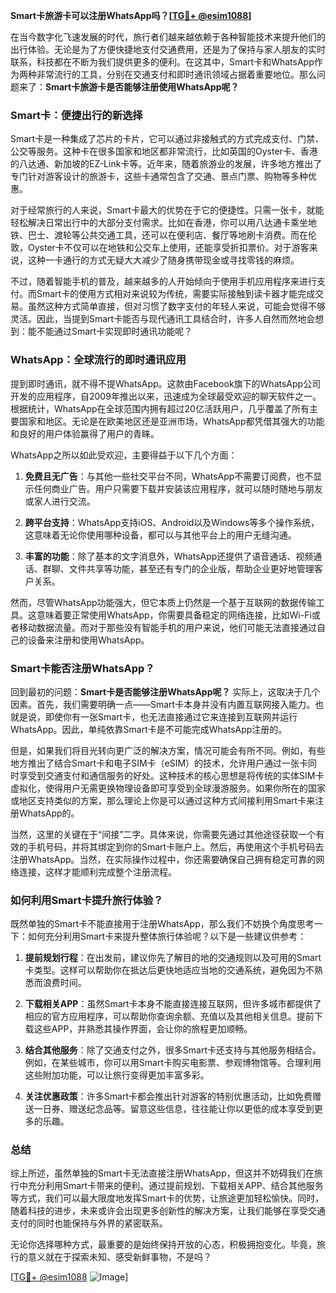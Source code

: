 **Smart卡旅游卡可以注册WhatsApp吗？[[TG💪+ @esim1088](https://t.me/s/esim1088)]**

在当今数字化飞速发展的时代，旅行者们越来越依赖于各种智能技术来提升他们的出行体验。无论是为了方便快捷地支付交通费用，还是为了保持与家人朋友的实时联系，科技都在不断为我们提供更多的便利。在这其中，Smart卡和WhatsApp作为两种非常流行的工具，分别在交通支付和即时通讯领域占据着重要地位。那么问题来了：**Smart卡旅游卡是否能够注册使用WhatsApp呢？**

### Smart卡：便捷出行的新选择

Smart卡是一种集成了芯片的卡片，它可以通过非接触式的方式完成支付、门禁、公交等服务。这种卡在很多国家和地区都非常流行，比如英国的Oyster卡、香港的八达通、新加坡的EZ-Link卡等。近年来，随着旅游业的发展，许多地方推出了专门针对游客设计的旅游卡，这些卡通常包含了交通、景点门票、购物等多种优惠。

对于经常旅行的人来说，Smart卡最大的优势在于它的便捷性。只需一张卡，就能轻松解决日常出行中的大部分支付需求。比如在香港，你可以用八达通卡乘坐地铁、巴士、渡轮等公共交通工具，还可以在便利店、餐厅等地刷卡消费。而在伦敦，Oyster卡不仅可以在地铁和公交车上使用，还能享受折扣票价。对于游客来说，这种一卡通行的方式无疑大大减少了随身携带现金或寻找零钱的麻烦。

不过，随着智能手机的普及，越来越多的人开始倾向于使用手机应用程序来进行支付。而Smart卡的使用方式相对来说较为传统，需要实际接触到读卡器才能完成交易。虽然这种方式简单直接，但对习惯了数字支付的年轻人来说，可能会觉得不够灵活。因此，当提到Smart卡能否与现代通讯工具结合时，许多人自然而然地会想到：能不能通过Smart卡实现即时通讯功能呢？

### WhatsApp：全球流行的即时通讯应用

提到即时通讯，就不得不提WhatsApp。这款由Facebook旗下的WhatsApp公司开发的应用程序，自2009年推出以来，迅速成为全球最受欢迎的聊天软件之一。根据统计，WhatsApp在全球范围内拥有超过20亿活跃用户，几乎覆盖了所有主要国家和地区。无论是在欧美地区还是亚洲市场，WhatsApp都凭借其强大的功能和良好的用户体验赢得了用户的青睐。

WhatsApp之所以如此受欢迎，主要得益于以下几个方面：

1. **免费且无广告**：与其他一些社交平台不同，WhatsApp不需要订阅费，也不显示任何商业广告。用户只需要下载并安装该应用程序，就可以随时随地与朋友或家人进行交流。
   
2. **跨平台支持**：WhatsApp支持iOS、Android以及Windows等多个操作系统，这意味着无论你使用哪种设备，都可以与其他平台上的用户无缝沟通。
   
3. **丰富的功能**：除了基本的文字消息外，WhatsApp还提供了语音通话、视频通话、群聊、文件共享等功能，甚至还有专门的企业版，帮助企业更好地管理客户关系。

然而，尽管WhatsApp功能强大，但它本质上仍然是一个基于互联网的数据传输工具。这意味着要正常使用WhatsApp，你需要具备稳定的网络连接，比如Wi-Fi或者移动数据流量。而对于那些没有智能手机的用户来说，他们可能无法直接通过自己的设备来注册和使用WhatsApp。

### Smart卡能否注册WhatsApp？

回到最初的问题：**Smart卡是否能够注册WhatsApp呢？** 实际上，这取决于几个因素。首先，我们需要明确一点——Smart卡本身并没有内置互联网接入能力。也就是说，即使你有一张Smart卡，也无法直接通过它来连接到互联网并运行WhatsApp。因此，单纯依靠Smart卡是不可能完成WhatsApp注册的。

但是，如果我们将目光转向更广泛的解决方案，情况可能会有所不同。例如，有些地方推出了结合Smart卡和电子SIM卡（eSIM）的技术，允许用户通过一张卡同时享受到交通支付和通信服务的好处。这种技术的核心思想是将传统的实体SIM卡虚拟化，使得用户无需更换物理设备即可享受到全球漫游服务。如果你所在的国家或地区支持类似的方案，那么理论上你是可以通过这种方式间接利用Smart卡来注册WhatsApp的。

当然，这里的关键在于“间接”二字。具体来说，你需要先通过其他途径获取一个有效的手机号码，并将其绑定到你的Smart卡账户上。然后，再使用这个手机号码去注册WhatsApp。当然，在实际操作过程中，你还需要确保自己拥有稳定可靠的网络连接，这样才能顺利完成整个注册流程。

### 如何利用Smart卡提升旅行体验？

既然单独的Smart卡不能直接用于注册WhatsApp，那么我们不妨换个角度思考一下：如何充分利用Smart卡来提升整体旅行体验呢？以下是一些建议供参考：

1. **提前规划行程**：在出发前，建议你先了解目的地的交通规则以及可用的Smart卡类型。这样可以帮助你在抵达后更快地适应当地的交通系统，避免因为不熟悉而浪费时间。

2. **下载相关APP**：虽然Smart卡本身不能直接连接互联网，但许多城市都提供了相应的官方应用程序，可以帮助你查询余额、充值以及其他相关信息。提前下载这些APP，并熟悉其操作界面，会让你的旅程更加顺畅。

3. **结合其他服务**：除了交通支付之外，很多Smart卡还支持与其他服务相结合。例如，在某些城市，你可以用Smart卡购买电影票、参观博物馆等。合理利用这些附加功能，可以让旅行变得更加丰富多彩。

4. **关注优惠政策**：许多Smart卡都会推出针对游客的特别优惠活动，比如免费赠送一日券、赠送纪念品等。留意这些信息，往往能让你以更低的成本享受到更多的乐趣。

### 总结

综上所述，虽然单独的Smart卡无法直接注册WhatsApp，但这并不妨碍我们在旅行中充分利用Smart卡带来的便利。通过提前规划、下载相关APP、结合其他服务等方式，我们可以最大限度地发挥Smart卡的优势，让旅途更加轻松愉快。同时，随着科技的进步，未来或许会出现更多创新性的解决方案，让我们能够在享受交通支付的同时也能保持与外界的紧密联系。

无论你选择哪种方式，最重要的是始终保持开放的心态，积极拥抱变化。毕竟，旅行的意义就在于探索未知、感受新鲜事物，不是吗？

[[TG💪+ @esim1088](https://t.me/s/esim1088) ![Image](https://i.postimg.cc/4NQfJmqS/Snipaste-2025-05-13-00-14-12.png)]